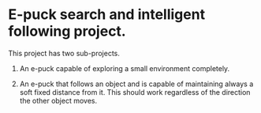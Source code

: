 # E-puck search and intelligent following project.

This project has two sub-projects.

1. An e-puck capable of exploring a small environment completely.

2. An e-puck that follows an object and is capable of maintaining always a soft fixed distance from it. This should work regardless of the direction the other object moves.
